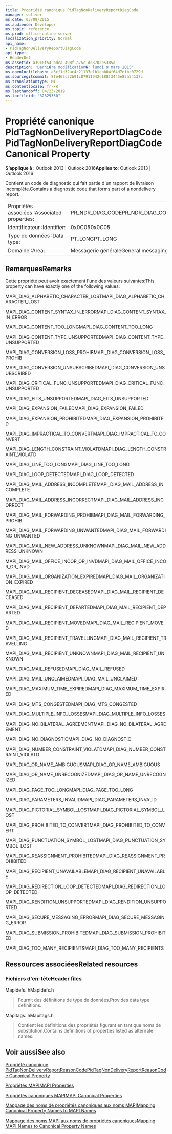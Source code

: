 ```yaml
---
title: Propriété canonique PidTagNonDeliveryReportDiagCode
manager: soliver
ms.date: 03/09/2015
ms.audience: Developer
ms.topic: reference
ms.prod: office-online-server
localization_priority: Normal
api_name:
- PidTagNonDeliveryReportDiagCode
api_type:
- HeaderDef
ms.assetid: a39c0f54-bdca-498f-a75c-dd8702e5385a
description: 'Derni�re modification�: lundi 9 mars 2015'
ms.openlocfilehash: a3cf1d32ac4c21137e1b1cbb04f64d7efbc0729d
ms.sourcegitcommit: 8fe462c32b91c87911942c188f3445e85a54137c
ms.translationtype: MT
ms.contentlocale: fr-FR
ms.lasthandoff: 04/23/2019
ms.locfileid: "32329350"
---
```

# <a name="pidtagnondeliveryreportdiagcode-canonical-property"></a><span data-ttu-id="b2066-103">Propriété canonique PidTagNonDeliveryReportDiagCode</span><span class="sxs-lookup"><span data-stu-id="b2066-103">PidTagNonDeliveryReportDiagCode Canonical Property</span></span>

  
  
<span data-ttu-id="b2066-104">**S’applique à** : Outlook 2013 | Outlook 2016</span><span class="sxs-lookup"><span data-stu-id="b2066-104">**Applies to**: Outlook 2013 | Outlook 2016</span></span> 
  
<span data-ttu-id="b2066-105">Contient un code de diagnostic qui fait partie d'un rapport de livraison incomplète.</span><span class="sxs-lookup"><span data-stu-id="b2066-105">Contains a diagnostic code that forms part of a nondelivery report.</span></span>
  
|||
|:-----|:-----|
|<span data-ttu-id="b2066-106">Propriétés associées :</span><span class="sxs-lookup"><span data-stu-id="b2066-106">Associated properties:</span></span>  <br/> |<span data-ttu-id="b2066-107">PR_NDR_DIAG_CODE</span><span class="sxs-lookup"><span data-stu-id="b2066-107">PR_NDR_DIAG_CODE</span></span>  <br/> |
|<span data-ttu-id="b2066-108">Identificateur :</span><span class="sxs-lookup"><span data-stu-id="b2066-108">Identifier:</span></span>  <br/> |<span data-ttu-id="b2066-109">0x0C05</span><span class="sxs-lookup"><span data-stu-id="b2066-109">0x0C05</span></span>  <br/> |
|<span data-ttu-id="b2066-110">Type de données :</span><span class="sxs-lookup"><span data-stu-id="b2066-110">Data type:</span></span>  <br/> |<span data-ttu-id="b2066-111">PT_LONG</span><span class="sxs-lookup"><span data-stu-id="b2066-111">PT_LONG</span></span>  <br/> |
|<span data-ttu-id="b2066-112">Domaine :</span><span class="sxs-lookup"><span data-stu-id="b2066-112">Area:</span></span>  <br/> |<span data-ttu-id="b2066-113">Messagerie générale</span><span class="sxs-lookup"><span data-stu-id="b2066-113">General messaging</span></span>  <br/> |
   
## <a name="remarks"></a><span data-ttu-id="b2066-114">Remarques</span><span class="sxs-lookup"><span data-stu-id="b2066-114">Remarks</span></span>

<span data-ttu-id="b2066-115">Cette propriété peut avoir exactement l'une des valeurs suivantes:</span><span class="sxs-lookup"><span data-stu-id="b2066-115">This property can have exactly one of the following values:</span></span>
  
<span data-ttu-id="b2066-116">MAPI_DIAG_ALPHABETIC_CHARACTER_LOST</span><span class="sxs-lookup"><span data-stu-id="b2066-116">MAPI_DIAG_ALPHABETIC_CHARACTER_LOST</span></span> 
  
> 
    
<span data-ttu-id="b2066-117">MAPI_DIAG_CONTENT_SYNTAX_IN_ERROR</span><span class="sxs-lookup"><span data-stu-id="b2066-117">MAPI_DIAG_CONTENT_SYNTAX_IN_ERROR</span></span> 
  
> 
    
<span data-ttu-id="b2066-118">MAPI_DIAG_CONTENT_TOO_LONG</span><span class="sxs-lookup"><span data-stu-id="b2066-118">MAPI_DIAG_CONTENT_TOO_LONG</span></span> 
  
> 
    
<span data-ttu-id="b2066-119">MAPI_DIAG_CONTENT_TYPE_UNSUPPORTED</span><span class="sxs-lookup"><span data-stu-id="b2066-119">MAPI_DIAG_CONTENT_TYPE_UNSUPPORTED</span></span> 
  
> 
    
<span data-ttu-id="b2066-120">MAPI_DIAG_CONVERSION_LOSS_PROHIB</span><span class="sxs-lookup"><span data-stu-id="b2066-120">MAPI_DIAG_CONVERSION_LOSS_PROHIB</span></span> 
  
> 
    
<span data-ttu-id="b2066-121">MAPI_DIAG_CONVERSION_UNSUBSCRIBED</span><span class="sxs-lookup"><span data-stu-id="b2066-121">MAPI_DIAG_CONVERSION_UNSUBSCRIBED</span></span> 
  
> 
    
<span data-ttu-id="b2066-122">MAPI_DIAG_CRITICAL_FUNC_UNSUPPORTED</span><span class="sxs-lookup"><span data-stu-id="b2066-122">MAPI_DIAG_CRITICAL_FUNC_UNSUPPORTED</span></span> 
  
> 
    
<span data-ttu-id="b2066-123">MAPI_DIAG_EITS_UNSUPPORTED</span><span class="sxs-lookup"><span data-stu-id="b2066-123">MAPI_DIAG_EITS_UNSUPPORTED</span></span> 
  
> 
    
<span data-ttu-id="b2066-124">MAPI_DIAG_EXPANSION_FAILED</span><span class="sxs-lookup"><span data-stu-id="b2066-124">MAPI_DIAG_EXPANSION_FAILED</span></span> 
  
> 
    
<span data-ttu-id="b2066-125">MAPI_DIAG_EXPANSION_PROHIBITED</span><span class="sxs-lookup"><span data-stu-id="b2066-125">MAPI_DIAG_EXPANSION_PROHIBITED</span></span> 
  
> 
    
<span data-ttu-id="b2066-126">MAPI_DIAG_IMPRACTICAL_TO_CONVERT</span><span class="sxs-lookup"><span data-stu-id="b2066-126">MAPI_DIAG_IMPRACTICAL_TO_CONVERT</span></span> 
  
> 
    
<span data-ttu-id="b2066-127">MAPI_DIAG_LENGTH_CONSTRAINT_VIOLATD</span><span class="sxs-lookup"><span data-stu-id="b2066-127">MAPI_DIAG_LENGTH_CONSTRAINT_VIOLATD</span></span> 
  
> 
    
<span data-ttu-id="b2066-128">MAPI_DIAG_LINE_TOO_LONG</span><span class="sxs-lookup"><span data-stu-id="b2066-128">MAPI_DIAG_LINE_TOO_LONG</span></span> 
  
> 
    
<span data-ttu-id="b2066-129">MAPI_DIAG_LOOP_DETECTED</span><span class="sxs-lookup"><span data-stu-id="b2066-129">MAPI_DIAG_LOOP_DETECTED</span></span> 
  
> 
    
<span data-ttu-id="b2066-130">MAPI_DIAG_MAIL_ADDRESS_INCOMPLETE</span><span class="sxs-lookup"><span data-stu-id="b2066-130">MAPI_DIAG_MAIL_ADDRESS_INCOMPLETE</span></span> 
  
> 
    
<span data-ttu-id="b2066-131">MAPI_DIAG_MAIL_ADDRESS_INCORRECT</span><span class="sxs-lookup"><span data-stu-id="b2066-131">MAPI_DIAG_MAIL_ADDRESS_INCORRECT</span></span> 
  
> 
    
<span data-ttu-id="b2066-132">MAPI_DIAG_MAIL_FORWARDING_PROHIB</span><span class="sxs-lookup"><span data-stu-id="b2066-132">MAPI_DIAG_MAIL_FORWARDING_PROHIB</span></span> 
  
> 
    
<span data-ttu-id="b2066-133">MAPI_DIAG_MAIL_FORWARDING_UNWANTED</span><span class="sxs-lookup"><span data-stu-id="b2066-133">MAPI_DIAG_MAIL_FORWARDING_UNWANTED</span></span> 
  
> 
    
<span data-ttu-id="b2066-134">MAPI_DIAG_MAIL_NEW_ADDRESS_UNKNOWN</span><span class="sxs-lookup"><span data-stu-id="b2066-134">MAPI_DIAG_MAIL_NEW_ADDRESS_UNKNOWN</span></span> 
  
> 
    
<span data-ttu-id="b2066-135">MAPI_DIAG_MAIL_OFFICE_INCOR_OR_INVD</span><span class="sxs-lookup"><span data-stu-id="b2066-135">MAPI_DIAG_MAIL_OFFICE_INCOR_OR_INVD</span></span> 
  
> 
    
<span data-ttu-id="b2066-136">MAPI_DIAG_MAIL_ORGANIZATION_EXPIRED</span><span class="sxs-lookup"><span data-stu-id="b2066-136">MAPI_DIAG_MAIL_ORGANIZATION_EXPIRED</span></span> 
  
> 
    
<span data-ttu-id="b2066-137">MAPI_DIAG_MAIL_RECIPIENT_DECEASED</span><span class="sxs-lookup"><span data-stu-id="b2066-137">MAPI_DIAG_MAIL_RECIPIENT_DECEASED</span></span> 
  
> 
    
<span data-ttu-id="b2066-138">MAPI_DIAG_MAIL_RECIPIENT_DEPARTED</span><span class="sxs-lookup"><span data-stu-id="b2066-138">MAPI_DIAG_MAIL_RECIPIENT_DEPARTED</span></span> 
  
> 
    
<span data-ttu-id="b2066-139">MAPI_DIAG_MAIL_RECIPIENT_MOVED</span><span class="sxs-lookup"><span data-stu-id="b2066-139">MAPI_DIAG_MAIL_RECIPIENT_MOVED</span></span> 
  
> 
    
<span data-ttu-id="b2066-140">MAPI_DIAG_MAIL_RECIPIENT_TRAVELLING</span><span class="sxs-lookup"><span data-stu-id="b2066-140">MAPI_DIAG_MAIL_RECIPIENT_TRAVELLING</span></span> 
  
> 
    
<span data-ttu-id="b2066-141">MAPI_DIAG_MAIL_RECIPIENT_UNKNOWN</span><span class="sxs-lookup"><span data-stu-id="b2066-141">MAPI_DIAG_MAIL_RECIPIENT_UNKNOWN</span></span> 
  
> 
    
<span data-ttu-id="b2066-142">MAPI_DIAG_MAIL_REFUSED</span><span class="sxs-lookup"><span data-stu-id="b2066-142">MAPI_DIAG_MAIL_REFUSED</span></span> 
  
> 
    
<span data-ttu-id="b2066-143">MAPI_DIAG_MAIL_UNCLAIMED</span><span class="sxs-lookup"><span data-stu-id="b2066-143">MAPI_DIAG_MAIL_UNCLAIMED</span></span> 
  
> 
    
<span data-ttu-id="b2066-144">MAPI_DIAG_MAXIMUM_TIME_EXPIRED</span><span class="sxs-lookup"><span data-stu-id="b2066-144">MAPI_DIAG_MAXIMUM_TIME_EXPIRED</span></span> 
  
> 
    
<span data-ttu-id="b2066-145">MAPI_DIAG_MTS_CONGESTED</span><span class="sxs-lookup"><span data-stu-id="b2066-145">MAPI_DIAG_MTS_CONGESTED</span></span> 
  
> 
    
<span data-ttu-id="b2066-146">MAPI_DIAG_MULTIPLE_INFO_LOSSES</span><span class="sxs-lookup"><span data-stu-id="b2066-146">MAPI_DIAG_MULTIPLE_INFO_LOSSES</span></span> 
  
> 
    
<span data-ttu-id="b2066-147">MAPI_DIAG_NO_BILATERAL_AGREEMENT</span><span class="sxs-lookup"><span data-stu-id="b2066-147">MAPI_DIAG_NO_BILATERAL_AGREEMENT</span></span> 
  
> 
    
<span data-ttu-id="b2066-148">MAPI_DIAG_NO_DIAGNOSTIC</span><span class="sxs-lookup"><span data-stu-id="b2066-148">MAPI_DIAG_NO_DIAGNOSTIC</span></span> 
  
> 
    
<span data-ttu-id="b2066-149">MAPI_DIAG_NUMBER_CONSTRAINT_VIOLATD</span><span class="sxs-lookup"><span data-stu-id="b2066-149">MAPI_DIAG_NUMBER_CONSTRAINT_VIOLATD</span></span> 
  
> 
    
<span data-ttu-id="b2066-150">MAPI_DIAG_OR_NAME_AMBIGUOUS</span><span class="sxs-lookup"><span data-stu-id="b2066-150">MAPI_DIAG_OR_NAME_AMBIGUOUS</span></span> 
  
> 
    
<span data-ttu-id="b2066-151">MAPI_DIAG_OR_NAME_UNRECOGNIZED</span><span class="sxs-lookup"><span data-stu-id="b2066-151">MAPI_DIAG_OR_NAME_UNRECOGNIZED</span></span> 
  
> 
    
<span data-ttu-id="b2066-152">MAPI_DIAG_PAGE_TOO_LONG</span><span class="sxs-lookup"><span data-stu-id="b2066-152">MAPI_DIAG_PAGE_TOO_LONG</span></span> 
  
> 
    
<span data-ttu-id="b2066-153">MAPI_DIAG_PARAMETERS_INVALID</span><span class="sxs-lookup"><span data-stu-id="b2066-153">MAPI_DIAG_PARAMETERS_INVALID</span></span> 
  
> 
    
<span data-ttu-id="b2066-154">MAPI_DIAG_PICTORIAL_SYMBOL_LOST</span><span class="sxs-lookup"><span data-stu-id="b2066-154">MAPI_DIAG_PICTORIAL_SYMBOL_LOST</span></span> 
  
> 
    
<span data-ttu-id="b2066-155">MAPI_DIAG_PROHIBITED_TO_CONVERT</span><span class="sxs-lookup"><span data-stu-id="b2066-155">MAPI_DIAG_PROHIBITED_TO_CONVERT</span></span> 
  
> 
    
<span data-ttu-id="b2066-156">MAPI_DIAG_PUNCTUATION_SYMBOL_LOST</span><span class="sxs-lookup"><span data-stu-id="b2066-156">MAPI_DIAG_PUNCTUATION_SYMBOL_LOST</span></span> 
  
> 
    
<span data-ttu-id="b2066-157">MAPI_DIAG_REASSIGNMENT_PROHIBITED</span><span class="sxs-lookup"><span data-stu-id="b2066-157">MAPI_DIAG_REASSIGNMENT_PROHIBITED</span></span> 
  
> 
    
<span data-ttu-id="b2066-158">MAPI_DIAG_RECIPIENT_UNAVAILABLE</span><span class="sxs-lookup"><span data-stu-id="b2066-158">MAPI_DIAG_RECIPIENT_UNAVAILABLE</span></span> 
  
> 
    
<span data-ttu-id="b2066-159">MAPI_DIAG_REDIRECTION_LOOP_DETECTED</span><span class="sxs-lookup"><span data-stu-id="b2066-159">MAPI_DIAG_REDIRECTION_LOOP_DETECTED</span></span> 
  
> 
    
<span data-ttu-id="b2066-160">MAPI_DIAG_RENDITION_UNSUPPORTED</span><span class="sxs-lookup"><span data-stu-id="b2066-160">MAPI_DIAG_RENDITION_UNSUPPORTED</span></span> 
  
> 
    
<span data-ttu-id="b2066-161">MAPI_DIAG_SECURE_MESSAGING_ERROR</span><span class="sxs-lookup"><span data-stu-id="b2066-161">MAPI_DIAG_SECURE_MESSAGING_ERROR</span></span> 
  
> 
    
<span data-ttu-id="b2066-162">MAPI_DIAG_SUBMISSION_PROHIBITED</span><span class="sxs-lookup"><span data-stu-id="b2066-162">MAPI_DIAG_SUBMISSION_PROHIBITED</span></span> 
  
> 
    
<span data-ttu-id="b2066-163">MAPI_DIAG_TOO_MANY_RECIPIENTS</span><span class="sxs-lookup"><span data-stu-id="b2066-163">MAPI_DIAG_TOO_MANY_RECIPIENTS</span></span> 
  
> 
    
## <a name="related-resources"></a><span data-ttu-id="b2066-164">Ressources associées</span><span class="sxs-lookup"><span data-stu-id="b2066-164">Related resources</span></span>

### <a name="header-files"></a><span data-ttu-id="b2066-165">Fichiers d'en-tête</span><span class="sxs-lookup"><span data-stu-id="b2066-165">Header files</span></span>

<span data-ttu-id="b2066-166">Mapidefs. h</span><span class="sxs-lookup"><span data-stu-id="b2066-166">Mapidefs.h</span></span>
  
> <span data-ttu-id="b2066-167">Fournit des définitions de type de données.</span><span class="sxs-lookup"><span data-stu-id="b2066-167">Provides data type definitions.</span></span>
    
<span data-ttu-id="b2066-168">Mapitags. h</span><span class="sxs-lookup"><span data-stu-id="b2066-168">Mapitags.h</span></span>
  
> <span data-ttu-id="b2066-169">Contient les définitions des propriétés figurant en tant que noms de substitution.</span><span class="sxs-lookup"><span data-stu-id="b2066-169">Contains definitions of properties listed as alternate names.</span></span>
    
## <a name="see-also"></a><span data-ttu-id="b2066-170">Voir aussi</span><span class="sxs-lookup"><span data-stu-id="b2066-170">See also</span></span>



[<span data-ttu-id="b2066-171">Propriété canonique PidTagNonDeliveryReportReasonCode</span><span class="sxs-lookup"><span data-stu-id="b2066-171">PidTagNonDeliveryReportReasonCode Canonical Property</span></span>](pidtagnondeliveryreportreasoncode-canonical-property.md)


[<span data-ttu-id="b2066-172">Propriétés MAPI</span><span class="sxs-lookup"><span data-stu-id="b2066-172">MAPI Properties</span></span>](mapi-properties.md)
  
[<span data-ttu-id="b2066-173">Propriétés canoniques MAPI</span><span class="sxs-lookup"><span data-stu-id="b2066-173">MAPI Canonical Properties</span></span>](mapi-canonical-properties.md)
  
[<span data-ttu-id="b2066-174">Mappage des noms de propriétés canoniques aux noms MAPI</span><span class="sxs-lookup"><span data-stu-id="b2066-174">Mapping Canonical Property Names to MAPI Names</span></span>](mapping-canonical-property-names-to-mapi-names.md)
  
[<span data-ttu-id="b2066-175">Mappage des noms MAPI aux noms de propriétés canoniques</span><span class="sxs-lookup"><span data-stu-id="b2066-175">Mapping MAPI Names to Canonical Property Names</span></span>](mapping-mapi-names-to-canonical-property-names.md)

